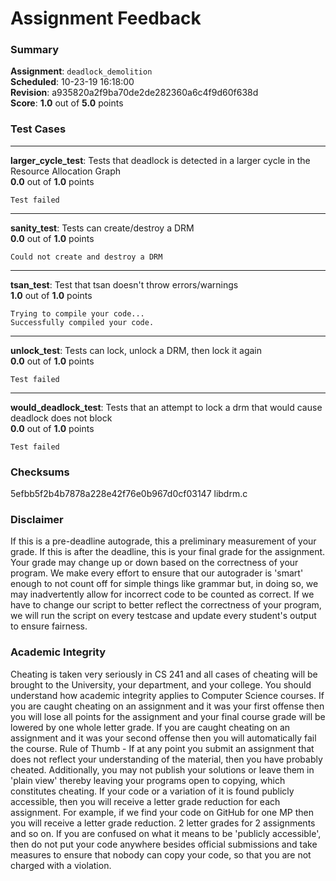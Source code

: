 # Assignment Feedback

### Summary

**Assignment**: `deadlock_demolition`  
**Scheduled**: 10-23-19 16:18:00  
**Revision**: a935820a2f9ba70de2de282360a6c4f9d60f638d  
**Score**: **1.0** out of **5.0** points

### Test Cases
---

**larger_cycle_test**: Tests that deadlock is detected in a larger cycle in the Resource Allocation Graph  
**0.0** out of **1.0** points
```
Test failed
```
---

**sanity_test**: Tests can create/destroy a DRM  
**0.0** out of **1.0** points
```
Could not create and destroy a DRM
```
---

**tsan_test**: Test that tsan doesn't throw errors/warnings  
**1.0** out of **1.0** points
```
Trying to compile your code...
Successfully compiled your code.
```
---

**unlock_test**: Tests can lock, unlock a DRM, then lock it again  
**0.0** out of **1.0** points
```
Test failed
```
---

**would_deadlock_test**: Tests that an attempt to lock a drm that would cause deadlock does not block  
**0.0** out of **1.0** points
```
Test failed
```
### Checksums

5efbb5f2b4b7878a228e42f76e0b967d0cf03147 libdrm.c


### Disclaimer
If this is a pre-deadline autograde, this a preliminary measurement of your grade.
If this is after the deadline, this is your final grade for the assignment.
Your grade may change up or down based on the correctness of your program.
We make every effort to ensure that our autograder is 'smart' enough to not count off
for simple things like grammar but, in doing so, we may inadvertently allow for
incorrect code to be counted as correct.
If we have to change our script to better reflect the correctness of your program,
we will run the script on every testcase and update every student's output to ensure fairness.



### Academic Integrity
Cheating is taken very seriously in CS 241 and all cases of cheating will be brought to the University, your department, and your college.
You should understand how academic integrity applies to Computer Science courses.
If you are caught cheating on an assignment and it was your first offense then you will lose all points for the assignment and your final course
grade will be lowered by one whole letter grade. If you are caught cheating on an assignment and it was your second offense then you will automatically fail the course.
Rule of Thumb - If at any point you submit an assignment that does not reflect your understanding of the material, then you have probably cheated.
Additionally, you may not publish your solutions or leave them in 'plain view' thereby leaving your programs open to copying, which constitutes cheating.
If your code or a variation of it is found publicly accessible, then you will receive a letter grade reduction for each assignment.
For example, if we find your code on GitHub for one MP then you will receive a letter grade reduction. 2 letter grades for 2 assignments and so on.
If you are confused on what it means to be 'publicly accessible', then do not put your code anywhere besides official submissions and take measures
to ensure that nobody can copy your code, so that you are not charged with a violation.



